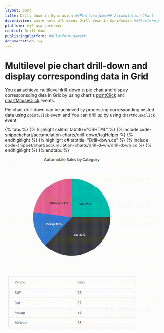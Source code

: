 ```yaml
---
layout: post
title: Drill down in Syncfusion ##Platform_Name## Accumulation Chart
description: Learn here all about Drill down in Syncfusion ##Platform_Name## Accumulation Chart component of Syncfusion Essential JS 2 and more.
platform: ej2-asp-core-mvc
control: Drill down
publishingplatform: ##Platform_Name##
documentation: ug
---
```


# Multilevel pie chart drill-down and display corresponding data in Grid

You can achieve multilevel drill-down in pie chart and display corresponsding data in Grid by using chart's [pointClick](https://help.syncfusion.com/cr/aspnetcore-js2/Syncfusion.EJ2.Charts.AccumulationChart.html#Syncfusion_EJ2_Charts_AccumulationChart_PointClick) and [chartMouseClick](https://help.syncfusion.com/cr/aspnetcore-js2/Syncfusion.EJ2.Charts.AccumulationChart.html#Syncfusion_EJ2_Charts_AccumulationChart_ChartMouseClick) events.

Pie chart drill-down can be achieved by processing corresponding nested data using `pointClick` event and You can drill up by using `chartMouseClick` event.

{% tabs %}
{% highlight cshtml tabtitle="CSHTML" %}
{% include code-snippet/chart/accumulation-charts/drill-down/tagHelper %}
{% endhighlight %}
{% highlight c# tabtitle="Drill-down.cs" %}
{% include code-snippet/chart/accumulation-charts/drill-down/drill-down.cs %}
{% endhighlight %}
{% endtabs %}

![ASP.NET MVC AccumulationChart Drill-Down and Display Data in Grid](../images/pie-drill-down-and-display-data-in-grid.gif)